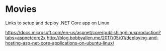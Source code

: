 # Movies

Links to setup and deploy .NET Core app on Linux

https://docs.microsoft.com/en-us/aspnet/core/publishing/linuxproduction?tabs=aspnetcore2x
http://blog.bobbyallen.me/2017/05/01/deploying-and-hosting-asp-net-core-applications-on-ubuntu-linux/

